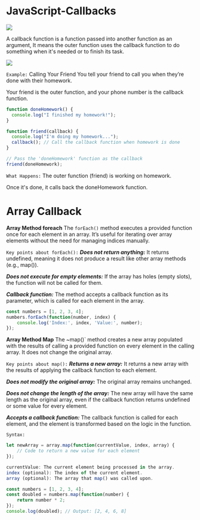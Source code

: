 # JavaScript-Callbacks

<img src="https://i.ytimg.com/vi/qtfi4-8dj9c/hq720.jpg?sqp=-oaymwE7CK4FEIIDSFryq4qpAy0IARUAAAAAGAElAADIQj0AgKJD8AEB-AHUBoAC4AOKAgwIABABGH8gFihMMA8=&rs=AOn4CLAOqIxFXGgEDc4p3INMKY8AbGoJbA">


A callback function is a function passed into another function as an argument, It means the outer function uses the callback function to do something when it's needed or to finish its task.

<img src="https://i0.wp.com/jscurious.com/wp-content/uploads/2020/12/callback_functions_javascript_jscurious.jpg?fit=1182%2C645&ssl=1">


```Example:``` Calling Your Friend
You tell your friend to call you when they’re done with their homework.


Your friend is the outer function, and your phone number is the callback function.

```js
function doneHomework() {
  console.log("I finished my homework!");
}

function friend(callback) {
  console.log("I'm doing my homework...");
  callback(); // Call the callback function when homework is done
}

// Pass the 'doneHomework' function as the callback
friend(doneHomework);
```

```What Happens:```
The outer function (friend) is working on homework.

Once it's done, it calls back the doneHomework function.

# Array Callback

**Array Method foreach**
The `forEach()` method executes a provided function once for each element in an array. It’s useful for iterating over array elements without the need for managing indices manually.

`Key points about forEach():`
***Does not return anything:*** It returns undefined, meaning it does not produce a result like other array methods (e.g., map()).


***Does not execute for empty elements:*** If the array has holes (empty slots), the function will not be called for them.


***Callback function:*** The method accepts a callback function as its parameter, which is called for each element in the array.

```js
const numbers = [1, 2, 3, 4];
numbers.forEach(function(number, index) {
    console.log('Index:', index, 'Value:', number);
});
```

**Array Method Map**
The ~map()` method creates a new array populated with the results of calling a provided function on every element in the calling array. It does not change the original array.

`Key points about map():`
***Returns a new array:*** It returns a new array with the results of applying the callback function to each element.


***Does not modify the original array:*** The original array remains unchanged.


***Does not change the length of the array:*** The new array will have the same length as the original array, even if the callback function returns undefined or some value for every element.


***Accepts a callback function:*** The callback function is called for each element, and the element is transformed based on the logic in the function.

`Syntax:`
```js
let newArray = array.map(function(currentValue, index, array) {
    // Code to return a new value for each element
});
```

```js
currentValue: The current element being processed in the array.
index (optional): The index of the current element.
array (optional): The array that map() was called upon.
```

```js
const numbers = [1, 2, 3, 4];
const doubled = numbers.map(function(number) {
    return number * 2;
});
console.log(doubled); // Output: [2, 4, 6, 8]
```
